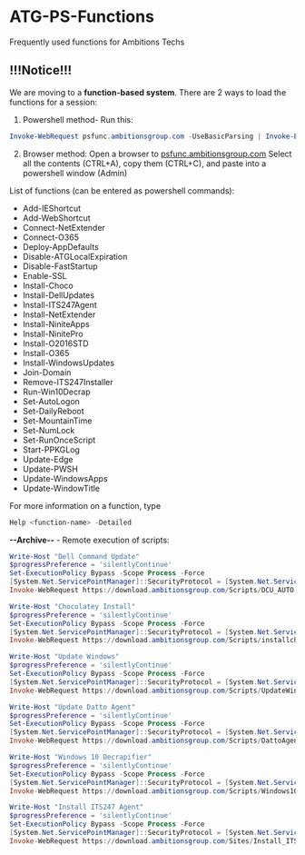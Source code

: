 # ATG-PS-Functions
Frequently used functions for Ambitions Techs

## **!!!Notice!!!** ##

We are moving to a **function-based system**. There are 2 ways to load the functions for a session:

1) Powershell method- Run this:
```powershell
Invoke-WebRequest psfunc.ambitionsgroup.com -UseBasicParsing | Invoke-Expression
```
2) Browser method:
Open a browser to [psfunc.ambitionsgroup.com](http://psfunc.ambitionsgroup.com)
Select all the contents (CTRL+A), copy them (CTRL+C), and paste into a powershell window (Admin)


List of functions (can be entered as powershell commands):

- Add-IEShortcut
- Add-WebShortcut
- Connect-NetExtender
- Connect-O365
- Deploy-AppDefaults
- Disable-ATGLocalExpiration
- Disable-FastStartup
- Enable-SSL
- Install-Choco
- Install-DellUpdates
- Install-ITS247Agent
- Install-NetExtender
- Install-NiniteApps
- Install-NinitePro
- Install-O2016STD
- Install-O365
- Install-WindowsUpdates
- Join-Domain
- Remove-ITS247Installer
- Run-Win10Decrap
- Set-AutoLogon
- Set-DailyReboot
- Set-MountainTime
- Set-NumLock
- Set-RunOnceScript
- Start-PPKGLog
- Update-Edge
- Update-PWSH
- Update-WindowsApps
- Update-WindowTitle

For more information on a function, type 
```powershell 
Help <function-name> -Detailed
```




**--Archive--** - Remote execution of scripts:

```powershell
Write-Host "Dell Command Update"
$progressPreference = 'silentlyContinue'
Set-ExecutionPolicy Bypass -Scope Process -Force
[System.Net.ServicePointManager]::SecurityProtocol = [System.Net.ServicePointManager]::SecurityProtocol -bor 3072
Invoke-WebRequest https://download.ambitionsgroup.com/Scripts/DCU_AUTO.txt -UseBasicParsing | Invoke-Expression
```

```powershell
Write-Host "Chocolatey Install"
$progressPreference = 'silentlyContinue'
Set-ExecutionPolicy Bypass -Scope Process -Force
[System.Net.ServicePointManager]::SecurityProtocol = [System.Net.ServicePointManager]::SecurityProtocol -bor 3072
Invoke-WebRequest https://download.ambitionsgroup.com/Scripts/installchoco.txt -UseBasicParsing | Invoke-Expression
```
```powershell
Write-Host "Update Windows"
$progressPreference = 'silentlyContinue'
Set-ExecutionPolicy Bypass -Scope Process -Force
[System.Net.ServicePointManager]::SecurityProtocol = [System.Net.ServicePointManager]::SecurityProtocol -bor 3072
Invoke-WebRequest https://download.ambitionsgroup.com/Scripts/UpdateWindows.txt -UseBasicParsing | Invoke-Expression
```
```powershell
Write-Host "Update Datto Agent"
$progressPreference = 'silentlyContinue'
Set-ExecutionPolicy Bypass -Scope Process -Force
[System.Net.ServicePointManager]::SecurityProtocol = [System.Net.ServicePointManager]::SecurityProtocol -bor 3072
Invoke-WebRequest https://download.ambitionsgroup.com/Scripts/DattoAgentUpdate.txt -UseBasicParsing | Invoke-Expression
```
```powershell
Write-Host "Windows 10 Decrapifier"
$progressPreference = 'silentlyContinue'
Set-ExecutionPolicy Bypass -Scope Process -Force
[System.Net.ServicePointManager]::SecurityProtocol = [System.Net.ServicePointManager]::SecurityProtocol -bor 3072
Invoke-WebRequest https://download.ambitionsgroup.com/Scripts/Windows10Decrapifier.txt -UseBasicParsing | Invoke-Expression
```
```powershell
Write-Host "Install ITS247 Agent"
$progressPreference = 'silentlyContinue'
Set-ExecutionPolicy Bypass -Scope Process -Force
[System.Net.ServicePointManager]::SecurityProtocol = [System.Net.ServicePointManager]::SecurityProtocol -bor 3072
Invoke-WebRequest https://download.ambitionsgroup.com/Sites/Install_ITS247_Agent.txt -UseBasicParsing | Invoke-Expression
```
